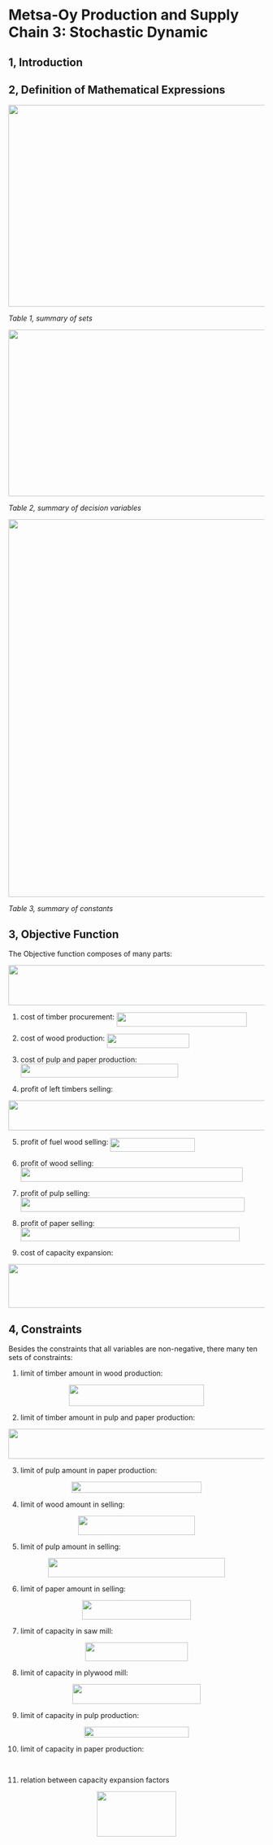 
# Metsa-Oy Production and Supply Chain 3: Stochastic Dynamic

## 1, Introduction

## 2, Definition of Mathematical Expressions

<p align="center"><img src="/examples/quadradic/tex/50220e9df8aa71e1f6400321ad0b7c20.svg?invert_in_darkmode&sanitize=true" align=middle width=679.5676040999999pt height=396.97115204999994pt/></p>

_Table 1, summary of sets_

<p align="center"><img src="/examples/quadradic/tex/7322f45d3aff966e1656d1d751545370.svg?invert_in_darkmode&sanitize=true" align=middle width=782.2652145pt height=327.36799755pt/></p>

_Table 2, summary of decision variables_

<p align="center"><img src="/examples/quadradic/tex/d92dcfaed95fdc9c0b01b9862ca774da.svg?invert_in_darkmode&sanitize=true" align=middle width=759.1170212999999pt height=743.67942495pt/></p>

_Table 3, summary of constants_

## 3, Objective Function

The Objective function composes of many parts:

<p align="center"><img src="/examples/quadradic/tex/153eab036a17f82b21b7f84570eb9d93.svg?invert_in_darkmode&sanitize=true" align=middle width=676.96246365pt height=78.5391552pt/></p>

1. cost of timber procurement: <img src="/examples/quadradic/tex/9ef2df73999b9e34cebc98b451a23586.svg?invert_in_darkmode&sanitize=true" align=middle width=256.1740203pt height=27.91243950000002pt/>

2. cost of wood production: <img src="/examples/quadradic/tex/a0f688b49aee6538fa36879fc524c813.svg?invert_in_darkmode&sanitize=true" align=middle width=162.26319779999997pt height=27.91243950000002pt/>

3. cost of pulp and paper production: <img src="/examples/quadradic/tex/a530cd9609956ba8e65a443c56475442.svg?invert_in_darkmode&sanitize=true" align=middle width=310.38598469999994pt height=27.6567522pt/>

4. profit of left timbers selling:

<p align="center"><img src="/examples/quadradic/tex/29e061fbccb1cdb13491df5948921c0e.svg?invert_in_darkmode&sanitize=true" align=middle width=721.82700315pt height=59.1786591pt/></p>

5. profit of fuel wood selling: <img src="/examples/quadradic/tex/f624dba7a12f224efaaec04a32aad3fa.svg?invert_in_darkmode&sanitize=true" align=middle width=166.68490904999996pt height=27.91243950000002pt/>

6. profit of wood selling: <img src="/examples/quadradic/tex/0c4e7e23ad978a37aec9bd257668e5ff.svg?invert_in_darkmode&sanitize=true" align=middle width=437.61380849999995pt height=27.91243950000002pt/>

7. profit of pulp selling: <img src="/examples/quadradic/tex/70ac47ca6310863c27a5092a714beac4.svg?invert_in_darkmode&sanitize=true" align=middle width=440.7265269pt height=27.91243950000002pt/>

8. profit of paper selling: <img src="/examples/quadradic/tex/3aa7ad0308485051febfb1dbd22269e8.svg?invert_in_darkmode&sanitize=true" align=middle width=431.52199035pt height=26.76175259999998pt/>

9. cost of capacity expansion:

<p align="center"><img src="/examples/quadradic/tex/42b04216e12a859680f3ba69e0318d4e.svg?invert_in_darkmode&sanitize=true" align=middle width=732.42427005pt height=86.50267889999999pt/></p>

## 4, Constraints

Besides the constraints that all variables are non-negative, there many ten sets of constraints:

1. limit of timber amount in wood production:

<p align="center"><img src="/examples/quadradic/tex/84d301a60a213be364e66b5ed77689c1.svg?invert_in_darkmode&sanitize=true" align=middle width=266.16246689999997pt height=41.9486826pt/></p>

2. limit of timber amount in pulp and paper production:

<p align="center"><img src="/examples/quadradic/tex/032abd4d20e696a69e2b4706ce7a9d9b.svg?invert_in_darkmode&sanitize=true" align=middle width=506.44621829999994pt height=59.1786591pt/></p>

3. limit of pulp amount in paper production:

<p align="center"><img src="/examples/quadradic/tex/bf2ad5901b00c22350eff8fe62496778.svg?invert_in_darkmode&sanitize=true" align=middle width=256.4499696pt height=21.469790099999997pt/></p>

4. limit of wood amount in selling:

<p align="center"><img src="/examples/quadradic/tex/ba92ba5ca127dfd696d7378a84b2773c.svg?invert_in_darkmode&sanitize=true" align=middle width=229.83205575pt height=37.90293045pt/></p>

5. limit of pulp amount in selling:

<p align="center"><img src="/examples/quadradic/tex/bfad9e837928c6b95cee808a7e0c7644.svg?invert_in_darkmode&sanitize=true" align=middle width=347.85936075pt height=37.90293045pt/></p>

6. limit of paper amount in selling:

<p align="center"><img src="/examples/quadradic/tex/13a029c6d928d57f76e9447e7de78312.svg?invert_in_darkmode&sanitize=true" align=middle width=213.94654379999997pt height=37.90293045pt/></p>

7. limit of capacity in saw mill:

<p align="center"><img src="/examples/quadradic/tex/161b50a8d5880c70e720faea41a2e242.svg?invert_in_darkmode&sanitize=true" align=middle width=201.34612575pt height=37.775108249999995pt/></p>

8. limit of capacity in plywood mill:

<p align="center"><img src="/examples/quadradic/tex/1a4d177cdf3eef267931af94fbf2ff37.svg?invert_in_darkmode&sanitize=true" align=middle width=251.7210234pt height=38.90747685pt/></p>

9. limit of capacity in pulp production:

<p align="center"><img src="/examples/quadradic/tex/82647487eda6cf4aa1cb82ea61248bbc.svg?invert_in_darkmode&sanitize=true" align=middle width=206.1748491pt height=20.95157625pt/></p>

10. limit of capacity in paper production:

<p align="center"><img src="/examples/quadradic/tex/a87f0eeebd6e3b5251b085afe08f65fd.svg?invert_in_darkmode&sanitize=true" align=middle width=184.25809544999998pt height=15.805440749999999pt/></p>

11. relation between capacity expansion factors

<p align="center"><img src="/examples/quadradic/tex/093c5077d93657dcfaddcfd524d62a28.svg?invert_in_darkmode&sanitize=true" align=middle width=155.37469695pt height=88.58448225pt/></p>
